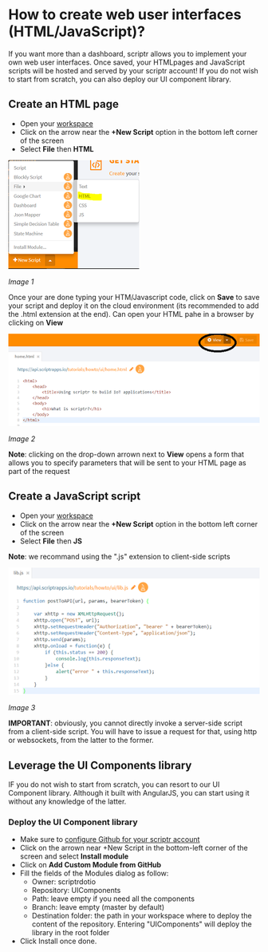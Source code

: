# How to create web user interfaces (HTML/JavaScript)?

If you want more than a dashboard, scriptr allows you to implement your own web user interfaces. Once saved, your HTMLpages and JavaScript scripts will be hosted and served by your scriptr account! If you do not wish to start from scratch, you can also deploy our UI component library.

## Create an HTML page

- Open your [workspace](https://www.scriptr.io/workspace)
- Click on the arrow near the **+New Script** option in the bottom left corner of the screen
- Select **File** then **HTML**

![New HTML page](./images/new_html.png)

*Image 1*

Once your are done typing your HTM/Javascript code, click on **Save** to save your script and deploy it on the cloud environment (its recommended to add the .html extension at the end).  Can open your HTML pahe in a browser by clicking on **View**

![View HTML page](./images/view_html.png)

*Image 2*

**Note**: clicking on the drop-down arrown next to **View** opens a form that allows you to specify parameters that will be sent to your HTML page as part of the request

## Create a JavaScript script

- Open your [workspace](https://www.scriptr.io/workspace)
- Click on the arrow near the **+New Script** option in the bottom left corner of the screen
- Select **File** then **JS**

**Note**: we recommand using the ".js" extension to client-side scripts

![New JS script](./images/new_js.png)

*Image 3*

**IMPORTANT**: obviously, you cannot directly invoke a server-side script from a client-side script. You will have to issue a request for that, using http or websockets, from the latter to the former.

## Leverage the UI Components library

IF you do not wish to start from scratch, you can resort to our UI Component library. Although it built with AngularJS, you can start using it without any knowledge of the latter.

### Deploy the UI Component library

- Make sure to [configure Github for your scriptr account](https://github.com/scriptrdotio/howto/blob/master/teamwork/version_control.md)
- Click on the arrown near +New Script in the bottom-left corner of the screen and select **Install module**
- Click on **Add Custom Module from GitHub** 
- Fill the fields of the Modules dialog as follow:
  - Owner: scriptrdotio
  - Repository: UIComponents
  - Path: leave empty if you need all the components
  - Branch: leave empty (master by default)
  - Destination folder: the path in your workspace where to deploy the content of the repository. Entering "UIComponents" will deploy the library in the root folder
- Click Install once done.
